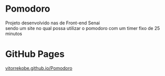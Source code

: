 # Pomodoro
Projeto desenvolvido nas de Front-end Senai 
<br>
sendo um site no qual possa utilizar o pomodoro com um timer fixo de 25 minutos
<br>
<h1> GitHub Pages </h1>
<p><a href="https://vitorrekobe.github.io/Pomodoro/" target="_blank">vitorrekobe.github.io/Pomodoro</a></p>
